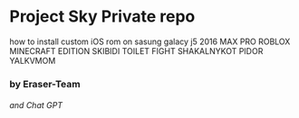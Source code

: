 # Project Sky Private repo
how to install custom iOS rom on sasung galacy j5 2016 MAX PRO ROBLOX MINECRAFT EDITION SKIBIDI TOILET FIGHT SHAKALNYKOT PIDOR YALKVMOM

### by Eraser-Team
###### and Chat GPT

